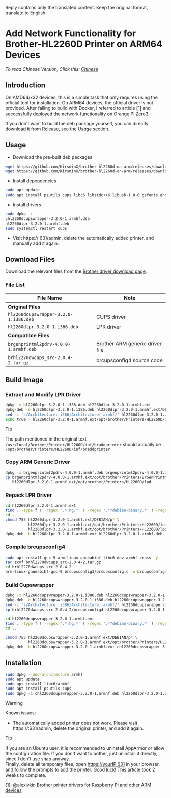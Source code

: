 Reply contains only the translated content. Keep the original format, translate to English

# Add Network Functionality for Brother-HL2260D Printer on ARM64 Devices

_To read Chinese Version, Click this: [Chinese](./README.md)_

## Introduction
On AMD64/x32 devices, this is a simple task that only requires using the official tool for installation. On ARM64 devices, the official driver is not provided. After failing to build with Docker, I referred to article [1] and successfully deployed the network functionality on Orange Pi Zero3.

If you don't want to build the deb package yourself, you can directly download it from Release, see the _Usage_ section.

## Usage

- Download the pre-built deb packages
```bash
wget https://github.com/KirsminX/brother-hl2260d-on-arm/releases/download/0.0.1/chl2260dcupswrapper-3.2.0-1.armhf.deb  
wget https://github.com/KirsminX/brother-hl2260d-on-arm/releases/download/0.0.1/hl2260dlpr-3.2.0-1.armhf.deb  
```
- Install dependencies
```bash
sudo apt update
sudo apt install psutils cups libc6 libstdc++6 libusb-1.0-0 gsfonts ghostscript -y
```
- Install drivers
```bash
sudo dpkg -i 
chl2260dcupswrapper-3.2.0-1.armhf.deb 
hl2260dlpr-3.2.0-1.armhf.deb 
sudo systemctl restart cups
```
- Visit https://<IP>:631/admin, delete the automatically added printer, and manually add it again.

## Download Files

Download the relevant files from the [Brother driver download page](https://support.brother.com/g/b/downloadlist.aspx?c=cn&lang=zh&prod=hl2260d_cn&os=128).

### File List

| File Name | Note |
|-----------|------|
| **Original Files** | |
| `hl2260dcupswrapper-3.2.0-1.i386.deb` | CUPS driver |
| `hl2260dlpr-3.2.0-1.i386.deb` | LPR driver |
| **Compatible Files** | |
| `brgenprintml2pdrv-4.0.0-1.armhf.deb` | Brother ARM generic driver file |
| `brhl2270dwcups_src-2.0.4-2.tar.gz` | brcupsconfig4 source code |

## Build Image

### Extract and Modify LPR Driver

```bash
dpkg -x hl2260dlpr-3.2.0-1.i386.deb hl2260dlpr-3.2.0-1.armhf.ext
dpkg-deb -e hl2260dlpr-3.2.0-1.i386.deb hl2260dlpr-3.2.0-1.armhf.ext/DEBIAN
sed -i 's/Architecture: i386/Architecture: armhf/' hl2260dlpr-3.2.0-1.armhf.ext/DEBIAN/control
echo true > hl2260dlpr-3.2.0-1.armhf.ext/opt/brother/Printers/HL2260D/inf/braddprinter
```

> [!TIP]  
> The path mentioned in the original text `/usr/local/Brother/Printer/HL2260D/inf/braddprinter` should actually be `/opt/brother/Printers/HL2260D/inf/braddprinter`

### Copy ARM Generic Driver

```bash
dpkg -x brgenprintml2pdrv-4.0.0-1.armhf.deb brgenprintml2pdrv-4.0.0-1.armhf.ext
cp brgenprintml2pdrv-4.0.0-1.armhf.ext/opt/brother/Printers/BrGenPrintML2/lpd/armv7l/rawtobr3 \
   hl2260dlpr-3.2.0-1.armhf.ext/opt/brother/Printers/HL2260D/lpd
```

### Repack LPR Driver

```bash
cd hl2260dlpr-3.2.0-1.armhf.ext
find . -type f ! -regex '.*.hg.*' ! -regex '.*?debian-binary.*' ! -regex '.*?DEBIAN.*' -printf '%P ' | xargs md5sum > DEBIAN/md5sums
cd ..
chmod 755 hl2260dlpr-3.2.0-1.armhf.ext/DEBIAN/p* \
          hl2260dlpr-3.2.0-1.armhf.ext/opt/brother/Printers/HL2260D/inf/* \
          hl2260dlpr-3.2.0-1.armhf.ext/opt/brother/Printers/HL2260D/lpd/*
dpkg-deb -b hl2260dlpr-3.2.0-1.armhf.ext hl2260dlpr-3.2.0-1.armhf.deb
```

### Compile brcupsconfig4

```bash
sudo apt install gcc-9-arm-linux-gnueabihf libc6-dev-armhf-cross -y
tar zxvf brhl2270dwcups_src-2.0.4-2.tar.gz
cd brhl2270dwcups_src-2.0.4-2
arm-linux-gnueabihf-gcc-9 brcupsconfig3/brcupsconfig.c -o brcupsconfig4
```

### Build Cupswrapper

```bash
dpkg -x hl2260dcupswrapper-3.2.0-1.i386.deb hl2260dcupswrapper-3.2.0-1.armhf.ext
dpkg-deb -e hl2260dcupswrapper-3.2.0-1.i386.deb hl2260dcupswrapper-3.2.0-1.armhf.ext/DEBIAN
sed -i 's/Architecture: i386/Architecture: armhf/' hl2260dcupswrapper-3.2.0-1.armhf.ext/DEBIAN/control
cp brhl2270dwcups_src-2.0.4-2/brcupsconfig4 hl2260dcupswrapper-3.2.0-1.armhf.ext/opt/brother/Printers/HL2260D/cupswrapper

cd hl2260dcupswrapper-3.2.0-1.armhf.ext
find . -type f ! -regex '.*.hg.*' ! -regex '.*?debian-binary.*' ! -regex '.*?DEBIAN.*' -printf '%P ' | xargs md5sum > DEBIAN/md5sums
cd ..

chmod 755 hl2260dcupswrapper-3.2.0-1.armhf.ext/DEBIAN/p* \
          hl2260dcupswrapper-3.2.0-1.armhf.ext/opt/brother/Printers/HL2260D/cupswrapper/*
dpkg-deb -b hl2260dcupswrapper-3.2.0-1.armhf.ext chl2260dcupswrapper-3.2.0-1.armhf.deb
```

## Installation

```bash
sudo dpkg --add-architecture armhf
sudo apt update
sudo apt install libc6:armhf
sudo apt install psutils cups
sudo dpkg -i chl2260dcupswrapper-3.2.0-1.armhf.deb hl2260dlpr-3.2.0-1.armhf.deb
```

> [!WARNING]  
> Known issues:  
> - The automatically added printer does not work. Please visit https://<ip>:631/admin, delete the original printer, and add it again.

> [!TIP]  
> If you are an Ubuntu user, it is recommended to uninstall AppArmor or allow the configuration file. If you don't want to bother, just uninstall it directly, since I don't use snap anyway.  
> Finally, delete all temporary files, open [https://yourIP:631](https://yourIP:631) in your browser, and follow the prompts to add the printer. Good luck! This article took 2 weeks to complete.

[1]: [@alexivkin Brother printer drivers for Raspberry Pi and other ARM devices](https://github.com/alexivkin/brother-in-arms)